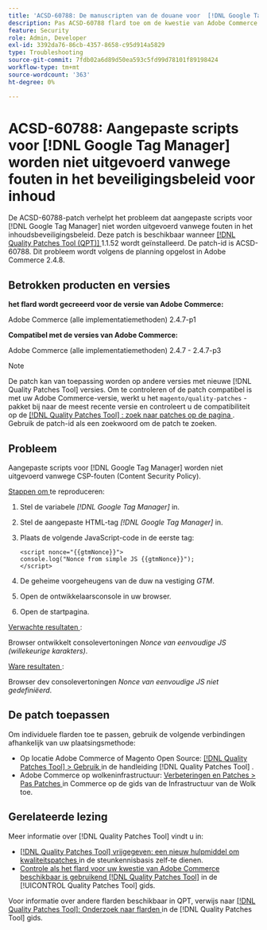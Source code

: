 ```yaml
---
title: 'ACSD-60788: De manuscripten van de douane voor  [!DNL Google Tag Manager]  niet uitgevoerd toe te schrijven aan CSP fouten'
description: Pas ACSD-60788 flard toe om de kwestie van Adobe Commerce te bevestigen waar de douanemanuscripten voor  [!DNL Google Tag Manager]  niet wegens de fouten van het Beleid van de Veiligheid van de Inhoud (CSP) worden uitgevoerd.
feature: Security
role: Admin, Developer
exl-id: 3392da76-86cb-4357-8658-c95d914a5829
type: Troubleshooting
source-git-commit: 7fdb02a6d89d50ea593c5fd99d78101f89198424
workflow-type: tm+mt
source-wordcount: '363'
ht-degree: 0%

---
```


# ACSD-60788: Aangepaste scripts voor [!DNL Google Tag Manager] worden niet uitgevoerd vanwege fouten in het beveiligingsbeleid voor inhoud

De ACSD-60788-patch verhelpt het probleem dat aangepaste scripts voor [!DNL Google Tag Manager] niet worden uitgevoerd vanwege fouten in het inhoudsbeveiligingsbeleid. Deze patch is beschikbaar wanneer [[!DNL Quality Patches Tool (QPT)] ](https://experienceleague.adobe.com/nl/docs/commerce-operations/tools/quality-patches-tool/quality-patches-tool-to-self-serve-quality-patches) 1.1.52 wordt geïnstalleerd. De patch-id is ACSD-60788. Dit probleem wordt volgens de planning opgelost in Adobe Commerce 2.4.8.

## Betrokken producten en versies

**het flard wordt gecreeerd voor de versie van Adobe Commerce:**

Adobe Commerce (alle implementatiemethoden) 2.4.7-p1

**Compatibel met de versies van Adobe Commerce:**

Adobe Commerce (alle implementatiemethoden) 2.4.7 - 2.4.7-p3

>[!NOTE]
>
>De patch kan van toepassing worden op andere versies met nieuwe [!DNL Quality Patches Tool] versies. Om te controleren of de patch compatibel is met uw Adobe Commerce-versie, werkt u het `magento/quality-patches` -pakket bij naar de meest recente versie en controleert u de compatibiliteit op de [[!DNL Quality Patches Tool] : zoek naar patches op de pagina ](https://experienceleague.adobe.com/tools/commerce-quality-patches/index.html?lang=nl-NL) . Gebruik de patch-id als een zoekwoord om de patch te zoeken.

## Probleem

Aangepaste scripts voor [!DNL Google Tag Manager] worden niet uitgevoerd vanwege CSP-fouten (Content Security Policy).

<u> Stappen om </u> te reproduceren:

1. Stel de variabele *[!DNL Google Tag Manager]* in.
1. Stel de aangepaste HTML-tag *[!DNL Google Tag Manager]* in.
1. Plaats de volgende JavaScript-code in de eerste tag:

   ```
   <script nonce="{{gtmNonce}}">
   console.log("Nonce from simple JS {{gtmNonce}}");
   </script>
   ```

1. De geheime voorgeheugens van de duw na vestiging *GTM*.
1. Open de ontwikkelaarsconsole in uw browser.
1. Open de startpagina.

<u> Verwachte resultaten </u>:

Browser ontwikkelt consolevertoningen *Nonce van eenvoudige JS (willekeurige karakters)*.

<u> Ware resultaten </u>:

Browser dev consolevertoningen *Nonce van eenvoudige JS niet gedefiniëerd*.

## De patch toepassen

Om individuele flarden toe te passen, gebruik de volgende verbindingen afhankelijk van uw plaatsingsmethode:

* Op locatie Adobe Commerce of Magento Open Source: [[!DNL Quality Patches Tool] > Gebruik ](/help/tools/quality-patches-tool/usage.md) in de handleiding [!DNL Quality Patches Tool] .
* Adobe Commerce op wolkeninfrastructuur: [ Verbeteringen en Patches > Pas Patches ](https://experienceleague.adobe.com/docs/commerce-cloud-service/user-guide/develop/upgrade/apply-patches.html?lang=nl-NL) in Commerce op de gids van de Infrastructuur van de Wolk toe.

## Gerelateerde lezing

Meer informatie over [!DNL Quality Patches Tool] vindt u in:

* [[!DNL Quality Patches Tool]  vrijgegeven: een nieuw hulpmiddel om kwaliteitspatches ](https://experienceleague.adobe.com/nl/docs/commerce-operations/tools/quality-patches-tool/quality-patches-tool-to-self-serve-quality-patches) in de steunkennisbasis zelf-te dienen.
* [ Controle als het flard voor uw kwestie van Adobe Commerce beschikbaar is gebruikend  [!DNL Quality Patches Tool]](/help/tools/quality-patches-tool/patches-available-in-qpt/check-patch-for-magento-issue-with-magento-quality-patches.md) in de [!UICONTROL Quality Patches Tool] gids.


Voor informatie over andere flarden beschikbaar in QPT, verwijs naar [[!DNL Quality Patches Tool]: Onderzoek naar flarden ](https://experienceleague.adobe.com/tools/commerce-quality-patches/index.html?lang=nl-NL) in de [!DNL Quality Patches Tool] gids.

